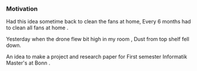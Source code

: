 ### Motivation

Had this idea sometime back to clean the fans at home, Every 6 months had to clean all fans at home .

Yesterday when the drone flew bit high in my room , Dust from top shelf fell down.

An idea to make a project and research paper for First semester Informatik Master's at Bonn .
